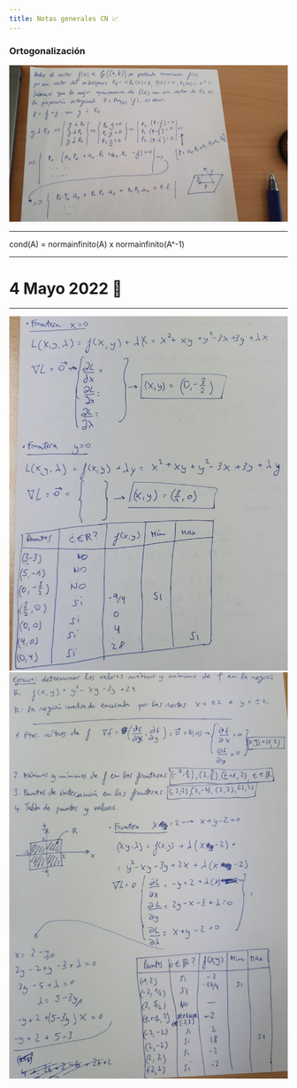 ```yaml
---
title: Notas generales CN 📈
---
```

### Ortogonalización
![](img/ortogonalizacion.png)

---

cond(A) = normainfinito(A) x normainfinito(A^-1)

---
# 4 Mayo 2022 🦧
---

![](img/ej%202.png)
![](img/ej%203.png)